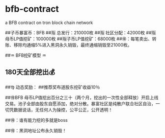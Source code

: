 # bfb-contract
a BFB contract on tron block chain network


##子币暴富币：BFB
##🈯 总发行：210000枚
##🈯 社区分配：42000枚
##🈯母币LP值挖矿：100000枚
##🈯子币LP值挖矿：68000枚
##🉐：每笔卖出、转账、移除均通缩5%进入黑洞永久销毁，最终通缩销毁至21000枚。

##♒  BFB挖矿模型 ♒ 
##      180天全部挖出💰 

##♍️ 动态奖励：
##推荐奖布道股东挖矿收益10％

##🉐BFB 母币LP值挖出百分之三十（两个月，挖出的一次性全部释放）开启上线交易。池子全部由股东自愿添加，绝对分散。暴富社区是纯散户联合社区自治，一切凭数据说话，无任何人为操控，公平公正，公开透明！

##🉐：谁有能力挖的多就是boss

##🉐：黑洞地址公布永久销毁！
##
